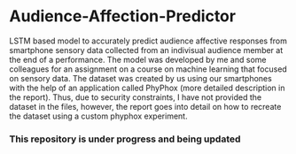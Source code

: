 # Audience-Affection-Predictor
LSTM based model to accurately predict audience affective responses from smartphone sensory data collected from an indivisual audience member at the end of a performance.
The model was developed by me and some colleagues for an assignment on a course on machine learning that focused on sensory data. The dataset was created by us using our smartphones with the help of an application called PhyPhox (more detailed description in the report). Thus, due to security constraints, I have not provided the dataset in the files, however, the report goes into detail on how to recreate the dataset using a custom phyphox experiment.

### This repository is under progress and being updated
